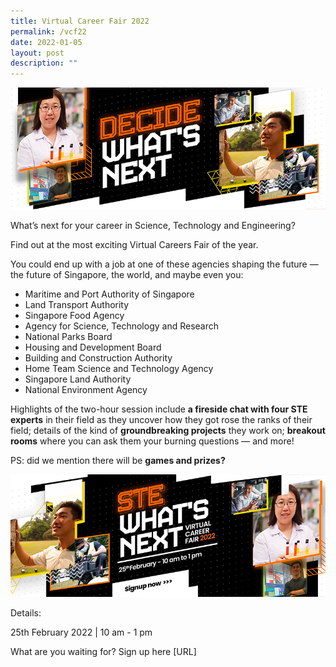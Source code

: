 ```yaml
---
title: Virtual Career Fair 2022
permalink: /vcf22
date: 2022-01-05
layout: post
description: ""
---
```

![Alt text for image on Isomer site](/images/header1.png)

What’s next for your career in Science, Technology and Engineering? 
 
Find out at the most exciting Virtual Careers Fair of the year.  
 
You could end up with a job at one of these agencies shaping the future — the future of Singapore, the world, and maybe even you: 

* Maritime and Port Authority of Singapore  
* Land Transport Authority  
* Singapore Food Agency  
* Agency for Science, Technology and Research  
* National Parks Board  
* Housing and Development Board  
* Building and Construction Authority  
* Home Team Science and Technology Agency  
* Singapore Land Authority  
* National Environment Agency  

 
Highlights of the two-hour session include **a fireside chat with four STE experts** in their field as they uncover how they got rose the ranks of their field; details of the kind of **groundbreaking projects** they work on; **breakout rooms** where you can ask them your burning questions — and more!  

PS: did we mention there will be **games and prizes?** 

![Alt text for image on Isomer site](/images/STE-bannerpage-banner2.png) 

Details: 

25th February 2022 | 10 am - 1 pm

What are you waiting for? Sign up here [URL]